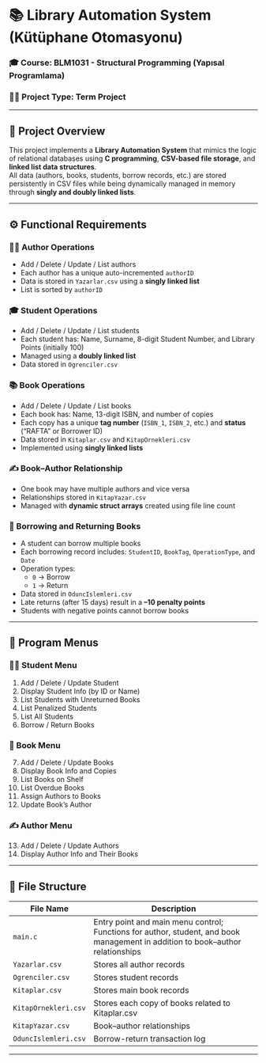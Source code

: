 # 📚 Library Automation System (Kütüphane Otomasyonu)

### 🎓 Course: BLM1031 - Structural Programming (Yapısal Programlama)
### 🧑‍💻 Project Type: Term Project

---

## 📖 Project Overview

This project implements a **Library Automation System** that mimics the logic of relational databases using **C programming**, **CSV-based file storage**, and **linked list data structures**.  
All data (authors, books, students, borrow records, etc.) are stored persistently in CSV files while being dynamically managed in memory through **singly and doubly linked lists**.

---

## ⚙️ Functional Requirements

### 👩‍🏫 Author Operations
- Add / Delete / Update / List authors  
- Each author has a unique auto-incremented `authorID`  
- Data is stored in `Yazarlar.csv` using a **singly linked list**  
- List is sorted by `authorID`

### 🎓 Student Operations
- Add / Delete / Update / List students  
- Each student has: Name, Surname, 8-digit Student Number, and Library Points (initially 100)  
- Managed using a **doubly linked list**  
- Data stored in `Ogrenciler.csv`  

### 📚 Book Operations
- Add / Delete / Update / List books  
- Each book has: Name, 13-digit ISBN, and number of copies  
- Each copy has a unique **tag number** (`ISBN_1`, `ISBN_2`, etc.) and **status** (“RAFTA” or Borrower ID)  
- Data stored in `Kitaplar.csv` and `KitapOrnekleri.csv`  
- Implemented using **singly linked lists**  

### ✍️ Book–Author Relationship
- One book may have multiple authors and vice versa  
- Relationships stored in `KitapYazar.csv`  
- Managed with **dynamic struct arrays** created using file line count  

### 📘 Borrowing and Returning Books
- A student can borrow multiple books  
- Each borrowing record includes: `StudentID`, `BookTag`, `OperationType`, and `Date`  
- Operation types:  
  - `0` → Borrow  
  - `1` → Return  
- Data stored in `OduncIslemleri.csv`  
- Late returns (after 15 days) result in a **–10 penalty points**  
- Students with negative points cannot borrow books  

---

## 🧩 Program Menus

### 🧑‍🎓 Student Menu
1. Add / Delete / Update Student  
2. Display Student Info (by ID or Name)  
3. List Students with Unreturned Books  
4. List Penalized Students  
5. List All Students  
6. Borrow / Return Books  

### 📖 Book Menu
7. Add / Delete / Update Books  
8. Display Book Info and Copies  
9. List Books on Shelf  
10. List Overdue Books  
11. Assign Authors to Books  
12. Update Book’s Author  

### ✍️ Author Menu
13. Add / Delete / Update Authors  
14. Display Author Info and Their Books  

---

## 📁 File Structure

| File Name | Description |
|------------|-------------|
| `main.c` | Entry point and main menu control; Functions for author, student, and book management in addition to book–author relationships |
| `Yazarlar.csv` | Stores all author records |
| `Ogrenciler.csv` | Stores student records |
| `Kitaplar.csv` | Stores main book records |
| `KitapOrnekleri.csv` | Stores each copy of books related to Kitaplar.csv |
| `KitapYazar.csv` | Book–author relationships |
| `OduncIslemleri.csv` | Borrow-return transaction log |

---
